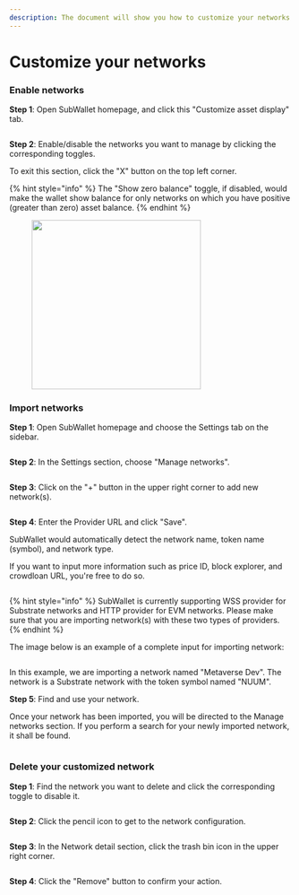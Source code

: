 ```yaml
---
description: The document will show you how to customize your networks on SubWallet.
---
```


# Customize your networks

### Enable networks

**Step 1**:  Open SubWallet homepage, and click this "Customize asset display" tab.

<figure><img src="../.gitbook/assets/image (500).png" alt=""><figcaption></figcaption></figure>

**Step 2**: Enable/disable the networks you want to manage by clicking the corresponding toggles.&#x20;

To exit this section, click the "X" button on the top left corner.&#x20;

{% hint style="info" %}
The "Show zero balance" toggle, if disabled, would make the wallet show balance for only networks on which you have positive (greater than zero) asset balance.&#x20;
{% endhint %}

<div align="left">

<figure><img src="../.gitbook/assets/image (501).png" alt="" width="302"><figcaption></figcaption></figure>

</div>

### Import networks

**Step 1**: Open SubWallet homepage and choose the Settings tab on the sidebar.

<figure><img src="../.gitbook/assets/image (502).png" alt=""><figcaption></figcaption></figure>

**Step 2**: In the Settings section, choose "Manage networks".

<figure><img src="../.gitbook/assets/image (503).png" alt=""><figcaption></figcaption></figure>

**Step 3**: Click on the "+" button in the upper right corner to add new network(s).

<figure><img src="../.gitbook/assets/image (504).png" alt=""><figcaption></figcaption></figure>

**Step 4**: Enter the Provider URL and click "Save".

SubWallet would automatically detect the network name, token name (symbol), and network type.&#x20;

If you want to input more information such as price ID, block explorer, and crowdloan URL, you're free to do so.&#x20;

<figure><img src="../.gitbook/assets/image (505).png" alt=""><figcaption></figcaption></figure>

{% hint style="info" %}
SubWallet is currently supporting WSS provider for Substrate networks and HTTP provider for EVM networks. Please make sure that you are importing network(s) with these two types of providers.&#x20;
{% endhint %}

The image below is an example of a complete input for importing network:

<figure><img src="../.gitbook/assets/image (506).png" alt=""><figcaption></figcaption></figure>

In this example, we are importing a network named "Metaverse Dev". The network is a Substrate network with the token symbol named "NUUM".&#x20;

**Step 5**: Find and use your network.

Once your network has been imported, you will be directed to the Manage networks section. If you perform a search for your newly imported network, it shall be found.&#x20;

<figure><img src="../.gitbook/assets/image (507).png" alt=""><figcaption></figcaption></figure>

### Delete your customized network

**Step 1**: Find the network you want to delete and click the corresponding toggle to disable it.

<figure><img src="../.gitbook/assets/image (508).png" alt=""><figcaption></figcaption></figure>

**Step 2**: Click the pencil icon to get to the network configuration.

<figure><img src="../.gitbook/assets/image (509).png" alt=""><figcaption></figcaption></figure>

**Step 3**: In the Network detail section, click the trash bin icon in the upper right corner.

<figure><img src="../.gitbook/assets/image (512).png" alt=""><figcaption></figcaption></figure>

**Step 4**: Click the "Remove" button to confirm your action.

<figure><img src="../.gitbook/assets/image (513).png" alt=""><figcaption></figcaption></figure>
